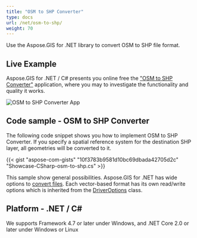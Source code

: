 ```yaml
---
title: "OSM to SHP Converter"
type: docs
url: /net/osm-to-shp/
weight: 70
---
```


Use the Aspose.GIS for .NET library to convert OSM to SHP file format.

## **Live Example**

Aspose.GIS for .NET / C# presents you online free the ["OSM to SHP Converter"](https://products.aspose.app/gis/conversion/osm-to-shp) application, where you may to investigate the functionality and quality it works.

![OSM to SHP Converter App](conversion.png)

## **Code sample - OSM to SHP Converter**

The following code snippet shows you how to implement OSM to SHP Converter. If you specify a spatial reference system for the destination SHP layer, all geometries will be converted to it. 

{{< gist "aspose-com-gists" "10f3783b9581d10bc69dbada42705d2c" "Showcase-CSharp-osm-to-shp.cs" >}}

This sample show general possibilities. Aspose.GIS for .NET has wide options to [convert files](https://docs.aspose.com/gis/net/vector-layers/). Each vector-based format has its own read/write options which is inherited from the [DriverOptions](https://reference.aspose.com/gis/net/aspose.gis/driveroptions) class.

## **Platform - .NET / C#**

We supports Framework 4.7 or later under Windows, and .NET Core 2.0 or later under Windows or Linux
